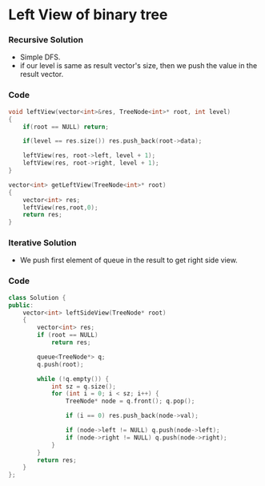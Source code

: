 # Left View of binary tree

### Recursive Solution

-   Simple DFS.
-   if our level is same as result vector's size, then we push the value in the result vector.

### Code

```cpp
void leftView(vector<int>&res, TreeNode<int>* root, int level)
{
    if(root == NULL) return;

    if(level == res.size()) res.push_back(root->data);

    leftView(res, root->left, level + 1);
    leftView(res, root->right, level + 1);
}

vector<int> getLeftView(TreeNode<int>* root)
{
    vector<int> res;
    leftView(res,root,0);
    return res;
}
```

### Iterative Solution

-   We push first element of queue in the result to get right side view.

### Code

```cpp
class Solution {
public:
    vector<int> leftSideView(TreeNode* root)
    {
        vector<int> res;
        if (root == NULL)
            return res;

        queue<TreeNode*> q;
        q.push(root);

        while (!q.empty()) {
            int sz = q.size();
            for (int i = 0; i < sz; i++) {
                TreeNode* node = q.front(); q.pop();

                if (i == 0) res.push_back(node->val);

                if (node->left != NULL) q.push(node->left);
                if (node->right != NULL) q.push(node->right);
            }
        }
        return res;
    }
};

```

